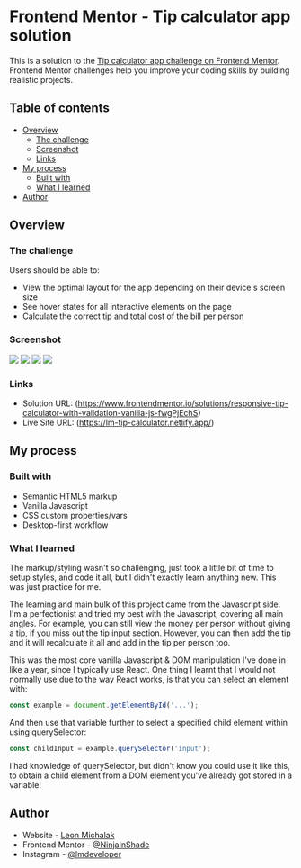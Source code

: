 # Frontend Mentor - Tip calculator app solution

This is a solution to the [Tip calculator app challenge on Frontend Mentor](https://www.frontendmentor.io/challenges/tip-calculator-app-ugJNGbJUX). Frontend Mentor challenges help you improve your coding skills by building realistic projects.

## Table of contents

- [Overview](#overview)
  - [The challenge](#the-challenge)
  - [Screenshot](#screenshot)
  - [Links](#links)
- [My process](#my-process)
  - [Built with](#built-with)
  - [What I learned](#what-i-learned)
- [Author](#author)

## Overview

### The challenge

Users should be able to:

- View the optimal layout for the app depending on their device's screen size
- See hover states for all interactive elements on the page
- Calculate the correct tip and total cost of the bill per person

### Screenshot

![](./screenshots/Desktop_solution.png)
![](./screenshots/Desktop_active_solution.png)
![](./screenshots/Mobile_solution.png)
![](./screenshots/Mobile_active_solution.png)

### Links

- Solution URL: (https://www.frontendmentor.io/solutions/responsive-tip-calculator-with-validation-vanilla-js-fwgPjEchS)
- Live Site URL: (https://lm-tip-calculator.netlify.app/)

## My process

### Built with

- Semantic HTML5 markup
- Vanilla Javascript
- CSS custom properties/vars
- Desktop-first workflow

### What I learned

The markup/styling wasn't so challenging, just took a little bit of time to setup styles, and code it all, but I didn't exactly learn anything new. This was just practice for me.

The learning and main bulk of this project came from the Javascript side. I'm a perfectionist and tried my best with the Javascript, covering all main angles. For example, you can still view the money per person without giving a tip, if you miss out the tip input section. However, you can then add the tip and it will recalculate it all and add in the tip per person too.

This was the most core vanilla Javascript & DOM manipulation I've done in like a year, since I typically use React. One thing I learnt that I would not normally use due to the way React works, is that you can select an element with:

```js
const example = document.getElementById('...');
```

And then use that variable further to select a specified child element within using querySelector:

```js
const childInput = example.querySelector('input');
```

I had knowledge of querySelector, but didn't know you could use it like this, to obtain a child element from a DOM element you've already got stored in a variable!

## Author

- Website - [Leon Michalak](https://www.leonmichalak.tech)
- Frontend Mentor - [@NinjaInShade](https://www.frontendmentor.io/profile/NinjaInShade)
- Instagram - [@lmdeveloper](https://www.instagram.com/lmdeveloper/)
